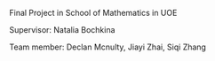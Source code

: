 Final Project in School of Mathematics in UOE 

Supervisor:  Natalia Bochkina

Team member: Declan Mcnulty, Jiayi Zhai, Siqi Zhang 
